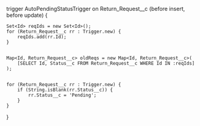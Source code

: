 trigger AutoPendingStatusTrigger on Return_Request__c (before insert, before update) {
    
    Set<Id> reqIds = new Set<Id>();
    for (Return_Request__c rr : Trigger.new) {
        reqIds.add(rr.Id);
    }

   
    Map<Id, Return_Request__c> oldReqs = new Map<Id, Return_Request__c>(
        [SELECT Id, Status__c FROM Return_Request__c WHERE Id IN :reqIds]
    );

    
    for (Return_Request__c rr : Trigger.new) {
        if (String.isBlank(rr.Status__c)) {
            rr.Status__c = 'Pending';   
        }
    }
}
